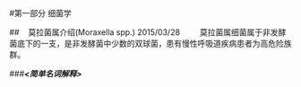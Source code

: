 #第一部分 细菌学

##&nbsp;&nbsp;&nbsp;&nbsp;莫拉菌属介绍(Moraxella spp.) 2015/03/28
&nbsp;&nbsp;&nbsp;&nbsp;&nbsp;&nbsp;&nbsp;&nbsp;莫拉菌属细菌属于非发酵菌底下的一支，是非发酵菌中少数的双球菌，患有慢性呼吸道疾病患者为高危险族群。

###___<简单名词解释>___